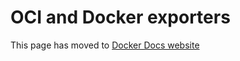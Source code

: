 # OCI and Docker exporters

This page has moved to [Docker Docs website](https://docs.docker.com/build/building/exporters/oci-docker)

